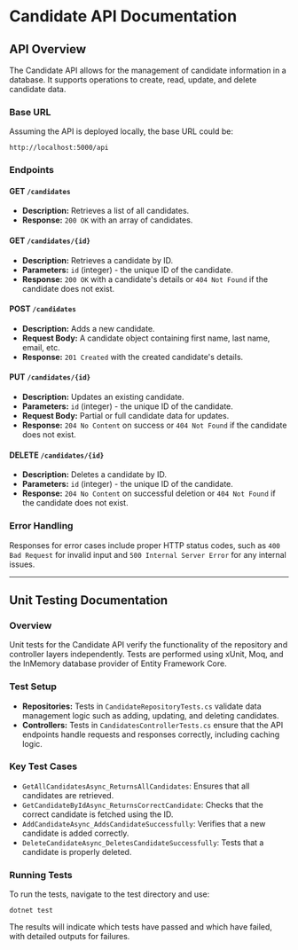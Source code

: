 # Candidate API Documentation

## API Overview

The Candidate API allows for the management of candidate information in a database. It supports operations to create, read, update, and delete candidate data.

### Base URL

Assuming the API is deployed locally, the base URL could be:

`http://localhost:5000/api`

### Endpoints

#### GET `/candidates`

- **Description:** Retrieves a list of all candidates.
- **Response:** `200 OK` with an array of candidates.

#### GET `/candidates/{id}`

- **Description:** Retrieves a candidate by ID.
- **Parameters:** `id` (integer) - the unique ID of the candidate.
- **Response:** `200 OK` with a candidate's details or `404 Not Found` if the candidate does not exist.

#### POST `/candidates`

- **Description:** Adds a new candidate.
- **Request Body:** A candidate object containing first name, last name, email, etc.
- **Response:** `201 Created` with the created candidate's details.

#### PUT `/candidates/{id}`

- **Description:** Updates an existing candidate.
- **Parameters:** `id` (integer) - the unique ID of the candidate.
- **Request Body:** Partial or full candidate data for updates.
- **Response:** `204 No Content` on success or `404 Not Found` if the candidate does not exist.

#### DELETE `/candidates/{id}`

- **Description:** Deletes a candidate by ID.
- **Parameters:** `id` (integer) - the unique ID of the candidate.
- **Response:** `204 No Content` on successful deletion or `404 Not Found` if the candidate does not exist.

### Error Handling

Responses for error cases include proper HTTP status codes, such as `400 Bad Request` for invalid input and `500 Internal Server Error` for any internal issues.

---

## Unit Testing Documentation

### Overview

Unit tests for the Candidate API verify the functionality of the repository and controller layers independently. Tests are performed using xUnit, Moq, and the InMemory database provider of Entity Framework Core.

### Test Setup

- **Repositories:** Tests in `CandidateRepositoryTests.cs` validate data management logic such as adding, updating, and deleting candidates.
- **Controllers:** Tests in `CandidatesControllerTests.cs` ensure that the API endpoints handle requests and responses correctly, including caching logic.

### Key Test Cases

- `GetAllCandidatesAsync_ReturnsAllCandidates`: Ensures that all candidates are retrieved.
- `GetCandidateByIdAsync_ReturnsCorrectCandidate`: Checks that the correct candidate is fetched using the ID.
- `AddCandidateAsync_AddsCandidateSuccessfully`: Verifies that a new candidate is added correctly.
- `DeleteCandidateAsync_DeletesCandidateSuccessfully`: Tests that a candidate is properly deleted.

### Running Tests

To run the tests, navigate to the test directory and use:

`dotnet test`


The results will indicate which tests have passed and which have failed, with detailed outputs for failures.
